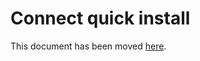 # Connect quick install

This document has been moved [here](https://jitsi.github.io/handbook/docs/devops-guide/devops-guide-quickstart).
